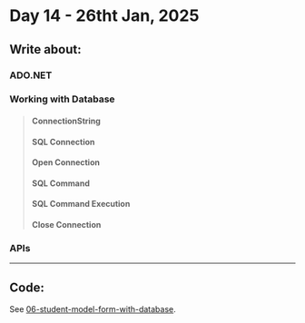 # Day 14 - 26tht Jan, 2025

## Write about:

### ADO.NET

### Working with Database

> #### ConnectionString
> #### SQL Connection
> #### Open Connection
> #### SQL Command
> #### SQL Command Execution
> #### Close Connection

### APIs

---

## Code:

See [06-student-model-form-with-database](../applications/06-student-model-form-with-database/).